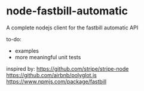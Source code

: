 # node-fastbill-automatic
A complete nodejs client for the fastbill automatic API

to-do:
- examples
- more meaningful unit tests

inspired by:
https://github.com/stripe/stripe-node
https://github.com/airbnb/polyglot.js
https://www.npmjs.com/package/fastbill
